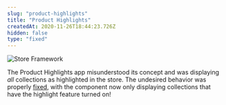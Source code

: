 ```yaml
---
slug: "product-highlights"
title: "Product Highlights"
createdAt: 2020-11-26T18:44:23.726Z
hidden: false
type: "fixed"
---
```


![Store Framework](https://img.shields.io/badge/-Store%20Framework-red)

The Product Highlights app misunderstood its concept and was displaying *all* collections as highlighted in the store. The undesired behavior was properly [fixed](https://github.com/vtex-apps/product-highlights/pull/4), with the component now only displaying collections that have the highlight feature turned on!